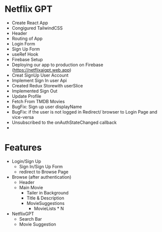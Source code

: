 # Netflix GPT

- Create React App
- Congigured TailwindCSS
- Header
- Routing of App
- Login Form
- Sign Up Form
- useRef Hook
- Firebase Setup 
- Deploying our app to production on Firebase 
  (https://netflixaigpt.web.app)
- Creat SignUp User Account
- Implement Sign In user Api
- Created Redux Storewith userSlice
- Implemented Sign Out
- Update Profile
- Fetch From TMDB Movies
- BugFix: Sign up user displayName 
- BugFix: if the user is not logged in Redirect/ browser to Login Page and vice-versa
- Unsubscribed to the onAuthStateChanged callback
- 

# Features
- Login/Sign Up
    - Sign In/Sign Up Form
    - redirect to Browse Page
- Browse (after authentication)
   - Header
   - Main Movie
       - Tailer in Background
       - Title & Description
       - MovieSuggestions
         - MovieLists * N
- NetflixGPT
   - Search Bar
   - Movie Suggestion
   
